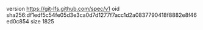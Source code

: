 version https://git-lfs.github.com/spec/v1
oid sha256:df1edf5c54fe05d3e3ca0d7d1277f7acc1d2a0837790418f8882e8f46ed0c854
size 1825
